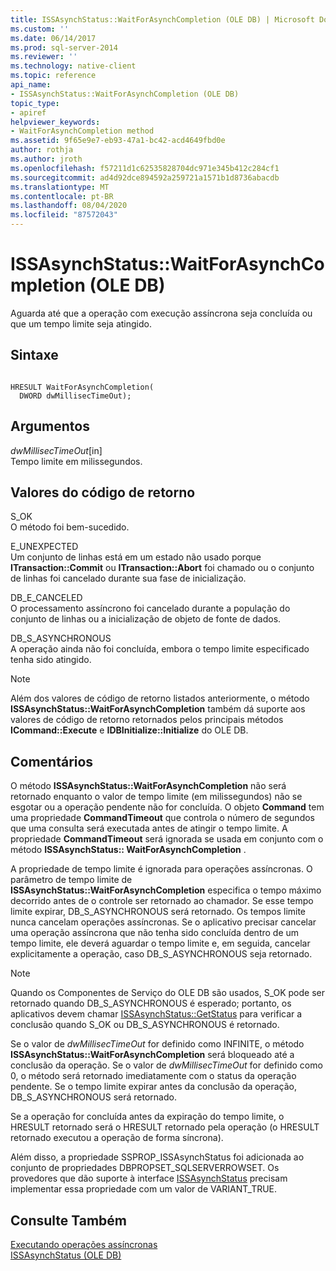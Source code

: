```yaml
---
title: ISSAsynchStatus::WaitForAsynchCompletion (OLE DB) | Microsoft Docs
ms.custom: ''
ms.date: 06/14/2017
ms.prod: sql-server-2014
ms.reviewer: ''
ms.technology: native-client
ms.topic: reference
api_name:
- ISSAsynchStatus::WaitForAsynchCompletion (OLE DB)
topic_type:
- apiref
helpviewer_keywords:
- WaitForAsynchCompletion method
ms.assetid: 9f65e9e7-eb93-47a1-bc42-acd4649fbd0e
author: rothja
ms.author: jroth
ms.openlocfilehash: f57211d1c62535828704dc971e345b412c284cf1
ms.sourcegitcommit: ad4d92dce894592a259721a1571b1d8736abacdb
ms.translationtype: MT
ms.contentlocale: pt-BR
ms.lasthandoff: 08/04/2020
ms.locfileid: "87572043"
---
```

# <a name="issasynchstatuswaitforasynchcompletion-ole-db"></a>ISSAsynchStatus::WaitForAsynchCompletion (OLE DB)
  Aguarda até que a operação com execução assíncrona seja concluída ou que um tempo limite seja atingido.  
  
## <a name="syntax"></a>Sintaxe  
  
```  
  
HRESULT WaitForAsynchCompletion(   
  DWORD dwMillisecTimeOut);  
```  
  
## <a name="arguments"></a>Argumentos  
 *dwMillisecTimeOut*[in]  
 Tempo limite em milissegundos.  
  
## <a name="return-code-values"></a>Valores do código de retorno  
 S_OK  
 O método foi bem-sucedido.  
  
 E_UNEXPECTED  
 Um conjunto de linhas está em um estado não usado porque **ITransaction::Commit** ou **ITransaction::Abort** foi chamado ou o conjunto de linhas foi cancelado durante sua fase de inicialização.  
  
 DB_E_CANCELED  
 O processamento assíncrono foi cancelado durante a população do conjunto de linhas ou a inicialização de objeto de fonte de dados.  
  
 DB_S_ASYNCHRONOUS  
 A operação ainda não foi concluída, embora o tempo limite especificado tenha sido atingido.  
  
> [!NOTE]  
>  Além dos valores de código de retorno listados anteriormente, o método **ISSAsynchStatus::WaitForAsynchCompletion** também dá suporte aos valores de código de retorno retornados pelos principais métodos **ICommand::Execute** e **IDBInitialize::Initialize** do OLE DB.  
  
## <a name="remarks"></a>Comentários  
 O método **ISSAsynchStatus::WaitForAsynchCompletion** não será retornado enquanto o valor de tempo limite (em milissegundos) não se esgotar ou a operação pendente não for concluída. O objeto **Command** tem uma propriedade **CommandTimeout** que controla o número de segundos que uma consulta será executada antes de atingir o tempo limite. A propriedade **CommandTimeout** será ignorada se usada em conjunto com o método **ISSAsynchStatus:: WaitForAsynchCompletion** .  
  
 A propriedade de tempo limite é ignorada para operações assíncronas. O parâmetro de tempo limite de **ISSAsynchStatus::WaitForAsynchCompletion** especifica o tempo máximo decorrido antes de o controle ser retornado ao chamador. Se esse tempo limite expirar, DB_S_ASYNCHRONOUS será retornado. Os tempos limite nunca cancelam operações assíncronas. Se o aplicativo precisar cancelar uma operação assíncrona que não tenha sido concluída dentro de um tempo limite, ele deverá aguardar o tempo limite e, em seguida, cancelar explicitamente a operação, caso DB_S_ASYNCHRONOUS seja retornado.  
  
> [!NOTE]  
>  Quando os Componentes de Serviço do OLE DB são usados, S_OK pode ser retornado quando DB_S_ASYNCHRONOUS é esperado; portanto, os aplicativos devem chamar [ISSAsynchStatus::GetStatus](issasynchstatus-getstatus-ole-db.md) para verificar a conclusão quando S_OK ou DB_S_ASYNCHRONOUS é retornado.  
  
 Se o valor de *dwMillisecTimeOut* for definido como INFINITE, o método **ISSAsynchStatus::WaitForAsynchCompletion** será bloqueado até a conclusão da operação. Se o valor de *dwMillisecTimeOut* for definido como 0, o método será retornado imediatamente com o status da operação pendente. Se o tempo limite expirar antes da conclusão da operação, DB_S_ASYNCHRONOUS será retornado.  
  
 Se a operação for concluída antes da expiração do tempo limite, o HRESULT retornado será o HRESULT retornado pela operação (o HRESULT retornado executou a operação de forma síncrona).  
  
 Além disso, a propriedade SSPROP_ISSAsynchStatus foi adicionada ao conjunto de propriedades DBPROPSET_SQLSERVERROWSET. Os provedores que dão suporte à interface [ISSAsynchStatus](issasynchstatus-ole-db.md) precisam implementar essa propriedade com um valor de VARIANT_TRUE.  
  
## <a name="see-also"></a>Consulte Também  
 [Executando operações assíncronas](../native-client/features/performing-asynchronous-operations.md)   
 [ISSAsynchStatus &#40;OLE DB&#41;](issasynchstatus-ole-db.md)  
  
  
